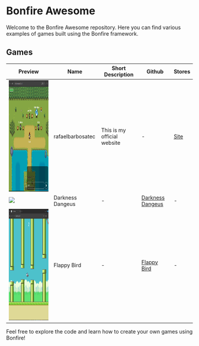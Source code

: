 # Bonfire Awesome

Welcome to the Bonfire Awesome repository. Here you can find various examples of games built using the Bonfire framework.

## Games
| Preview | Name | Short Description | Github | Stores |
|--------------|-----------|--------------|--------------|--------------|
| <img src="media/rafaelbarboatec_site.png" height="300"/> | rafaelbarbosatec | This is my official website | - | [Site](https://rafaelbarbosatec.com/) |
| <img src="https://github.com/RafaelBarbosatec/darkness_dungeon/raw/master/media/print2.jpg" height="300"/> | Darkness Dangeus | - | [Darkness Dangeus](https://github.com/RafaelBarbosatec/darkness_dungeon) | - |
| <img src="flappy_bird/media/print.png" height="300"/> | Flappy Bird | - | [Flappy Bird](flappy_bird) | - |

Feel free to explore the code and learn how to create your own games using Bonfire!
